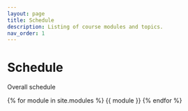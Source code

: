 ```yaml
---
layout: page
title: Schedule
description: Listing of course modules and topics.
nav_order: 1
---
```


# Schedule

Overall schedule

{% for module in site.modules %}
{{ module }}
{% endfor %}
